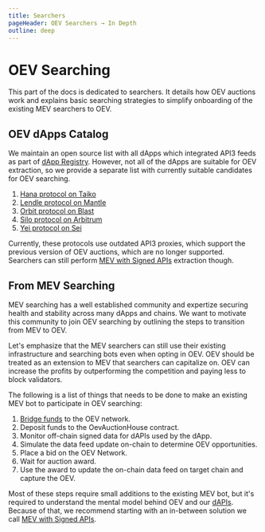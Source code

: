 ```yaml
---
title: Searchers
pageHeader: OEV Searchers → In Depth
outline: deep
---
```


<PageHeader/>

# OEV Searching

This part of the docs is dedicated to searchers. It details how OEV auctions
work and explains basic searching strategies to simplify onboarding of the
existing MEV searchers to OEV.

## OEV dApps Catalog

We maintain an open source list with all dApps which integrated API3 feeds as
part of [dApp Registry](https://github.com/api3dao/dapp-registry). However, not
all of the dApps are suitable for OEV extraction, so we provide a separate list
with currently suitable candidates for OEV searching.

<!-- NOTE: Make sure these are sorted alphabetically. -->

1. [Hana protocol on Taiko](https://www.hana.finance/)
2. [Lendle protocol on Mantle](https://lendle.xyz/)
3. [Orbit protocol on Blast](https://orbitlending.io/)
4. [Silo protocol on Arbitrum](https://app.silo.finance/)
5. [Yei protocol on Sei](https://www.yei.finance/)

Currently, these protocols use outdated API3 proxies, which support the previous
version of OEV auctions, which are no longer supported. Searchers can still
perform [MEV with Signed APIs](/in-depth/mev-with-signed-apis) extraction
though.

## From MEV Searching

MEV searching has a well established community and expertize securing health and
stability across many dApps and chains. We want to motivate this community to
join OEV searching by outlining the steps to transition from MEV to OEV.

Let's emphasize that the MEV searchers can still use their existing
infrastructure and searching bots even when opting in OEV. OEV should be treated
as an extension to MEV that searchers can capitalize on. OEV can increase the
profits by outperforming the competition and paying less to block validators.

The following is a list of things that needs to be done to make an existing MEV
bot to participate in OEV searching:

1. [Bridge funds](/oev-searchers/in-depth/oev-network/#bridging-eth) to the OEV
   network.
2. Deposit funds to the OevAuctionHouse contract.
3. Monitor off-chain signed data for dAPIs used by the dApp.
4. Simulate the data feed update on-chain to determine OEV opportunities.
5. Place a bid on the OEV Network.
6. Wait for auction award.
7. Use the award to update the on-chain data feed on target chain and capture
   the OEV.

Most of these steps require small additions to the existing MEV bot, but it's
required to understand the mental model behind OEV and our
[dAPIs](#/oev-searchers/in-depth/dapis/). Because of that, we recommend starting
with an in-between solution we call
[MEV with Signed APIs](/oev-searchers/in-depth/mev-with-signed-apis).
